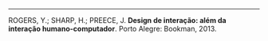 

----
ROGERS, Y.; SHARP, H.; PREECE, J. **Design de interação: além da interação humano-computador**. Porto Alegre: Bookman, 2013.